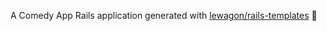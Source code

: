 A Comedy App Rails application generated with [lewagon/rails-templates](https://github.com/lewagon/rails-templates) :house_with_garden:
